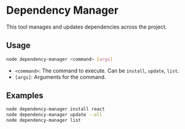 # Dependency Manager

This tool manages and updates dependencies across the project.

## Usage

```bash
node dependency-manager <command> [args]
```

-   `<command>`: The command to execute. Can be `install`, `update`, `list`.
-   `[args]`: Arguments for the command.

## Examples

```bash
node dependency-manager install react
node dependency-manager update --all
node dependency-manager list
```

